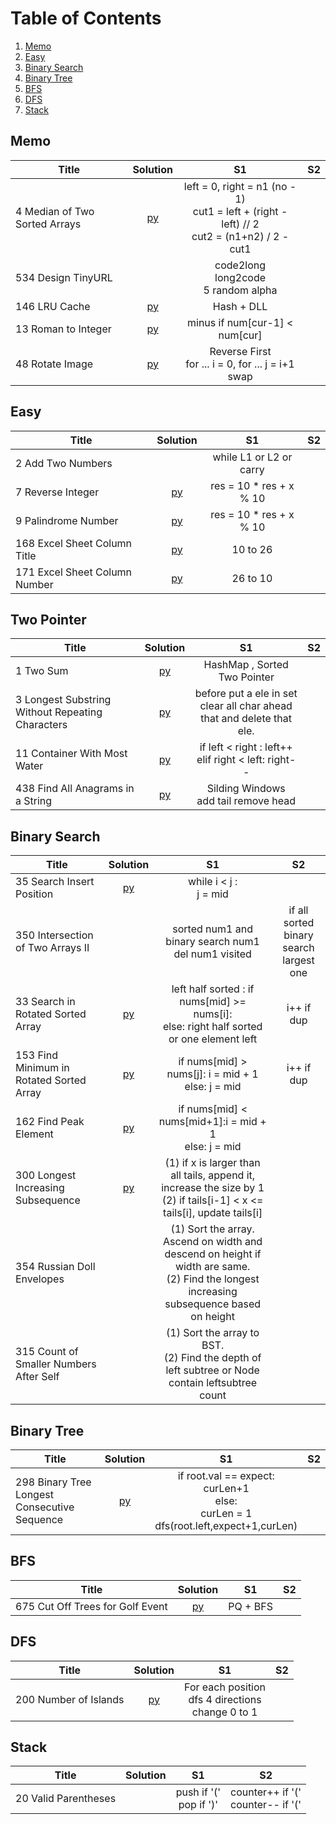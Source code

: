 # Table of Contents
1. [Memo](#memo)
2. [Easy](#easy)
3. [Binary Search](#binary-search)
4. [Binary Tree](#binary-tree)
5. [BFS](#bfs)
6. [DFS](#dfs)
7. [Stack](#stack)

## Memo

| Title  | Solution  | S1 | S2
|-------------|:-----:| :-----: | :-----: |
|4	Median of Two Sorted Arrays | [py](code/4.py) | left = 0, right = n1 (no - 1) <br> cut1 = left + (right - left) // 2 <br> cut2 = (n1+n2) / 2 - cut1
|534 Design TinyURL || code2long <br> long2code <br> 5 random alpha|
|146	LRU Cache |[py](code/146.py) | Hash + DLL
|13	Roman to Integer |[py](code/13.py) | minus if num[cur-1] < num[cur]
|48 Rotate Image |[py](code/48.py)| Reverse First <br> for ... i = 0, for ... j = i+1 swap


## Easy

| Title  | Solution  | S1 | S2
|-------------|:-----:| :-----: | :-----: |
|2	Add Two Numbers | | while L1 or L2 or carry
|7	Reverse Integer |[py](code/7.py) | res = 10 * res + x % 10
|9	Palindrome Number | [py](code/9.py)| res = 10 * res + x % 10	
|168 Excel Sheet Column Title | [py](code/168.py)| 10 to 26	
|171 Excel Sheet Column Number | [py](code/171.py)| 26 to 10	



## Two Pointer

| Title  | Solution  | S1 | S2
|-------------|:-----:| :-----: | :-----: |
|1	Two Sum |[py](code/1.py) | HashMap , Sorted Two Pointer
|3	Longest Substring Without Repeating Characters | [py](code/3.py)| before put a ele in set <br> clear all char ahead that and delete that ele.
|11	Container With Most Water |[py](code/11.py) | if left < right : left++ <br> elif right < left: right-- 
|438 Find All Anagrams in a String| [py](code/438.py) | Silding Windows <br> add tail remove head

## Binary Search

| Title  | Solution | S1 | S2
|-------------|:-----:| :-----: | :-----: |
|35	Search Insert Position | [py](code/35.py)|  while i < j : <br> j = mid
|350 Intersection of Two Arrays II | | sorted num1 and binary search num1 <br> del num1 visited | if all sorted <br> binary search largest one
|33 Search in Rotated Sorted Array |[py](code/33.py) | left half sorted : if nums[mid] >= nums[i]: <br> else: right half sorted or one element left | i++ if dup
|153 Find Minimum in Rotated Sorted Array |[py](code/153.py)| if nums[mid] > nums[j]: i = mid + 1 <br >else: j = mid | i++ if dup
|162 Find Peak Element|[py](code/162.py) |if nums[mid] < nums[mid+1]:i = mid + 1 <br> else: j = mid
|300 Longest Increasing Subsequence |[py](code/300.py)| (1) if x is larger than all tails, append it, increase the size by 1 <br> (2) if tails[i-1] < x <= tails[i], update tails[i]
|354 Russian Doll Envelopes|| (1) Sort the array. Ascend on width and descend on height if width are same. <br> (2) Find the longest increasing subsequence based on height
|315 Count of Smaller Numbers After Self || (1) Sort the array to BST. <br> (2) Find the depth of left subtree or Node contain leftsubtree count

## Binary Tree
| Title  | Solution | S1 | S2
|-------------|:-----:| :-----: | :-----: |
|298	Binary Tree Longest Consecutive Sequence |[py](code/298.py) | if root.val == expect: <br> curLen+1 <br> else: <br> curLen = 1 <br> dfs(root.left,expect+1,curLen) <br>

## BFS
| Title  | Solution | S1 | S2
|-------------|:-----:| :-----: | :-----: |
|675 Cut Off Trees for Golf Event |[py](code/675.py) | PQ + BFS


## DFS
| Title  | Solution | S1 | S2
|-------------|:-----:| :-----: | :-----: |
|200 Number of Islands | [py](code/200.py) | For each position <br> dfs 4 directions <br> change 0 to 1 | 


## Stack
| Title  | Solution | S1 | S2
|-------------|:-----:| :-----: | :-----: |
|20	Valid Parentheses | | push if '(' <br> pop if ')' | counter++ if '(' <br> counter-- if '('

